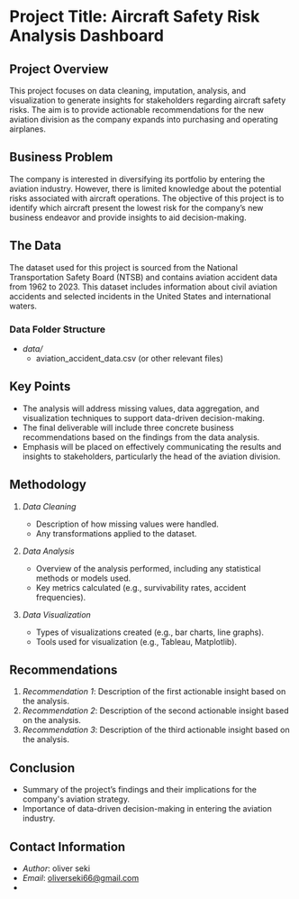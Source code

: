# Project Title: Aircraft Safety Risk Analysis Dashboard

## Project Overview
This project focuses on data cleaning, imputation, analysis, and visualization to generate insights for stakeholders regarding aircraft safety risks. The aim is to provide actionable recommendations for the new aviation division as the company expands into purchasing and operating airplanes.

## Business Problem
The company is interested in diversifying its portfolio by entering the aviation industry. However, there is limited knowledge about the potential risks associated with aircraft operations. The objective of this project is to identify which aircraft present the lowest risk for the company’s new business endeavor and provide insights to aid decision-making.

## The Data
The dataset used for this project is sourced from the National Transportation Safety Board (NTSB) and contains aviation accident data from 1962 to 2023. This dataset includes information about civil aviation accidents and selected incidents in the United States and international waters.

### Data Folder Structure
- *data/*
  - aviation_accident_data.csv (or other relevant files)

## Key Points
- The analysis will address missing values, data aggregation, and visualization techniques to support data-driven decision-making.
- The final deliverable will include three concrete business recommendations based on the findings from the data analysis.
- Emphasis will be placed on effectively communicating the results and insights to stakeholders, particularly the head of the aviation division.

## Methodology
1. *Data Cleaning*
   - Description of how missing values were handled.
   - Any transformations applied to the dataset.

2. *Data Analysis*
   - Overview of the analysis performed, including any statistical methods or models used.
   - Key metrics calculated (e.g., survivability rates, accident frequencies).

3. *Data Visualization*
   - Types of visualizations created (e.g., bar charts, line graphs).
   - Tools used for visualization (e.g., Tableau, Matplotlib).

## Recommendations
1. *Recommendation 1*: Description of the first actionable insight based on the analysis.
2. *Recommendation 2*: Description of the second actionable insight based on the analysis.
3. *Recommendation 3*: Description of the third actionable insight based on the analysis.

## Conclusion
- Summary of the project’s findings and their implications for the company's aviation strategy.
- Importance of data-driven decision-making in entering the aviation industry.

## Contact Information
- *Author*: oliver seki
- *Email*: oliverseki66@gmail.com
- 
